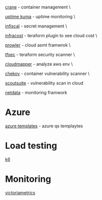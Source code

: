 [crane](https://github.com/InfuseAI/crane) - container management \ 

[uptime kuma](https://github.com/louislam/uptime-kuma) - uptime monitoring \

[infiscal](https://github.com/Infisical/infisical) - secret management \

[infracost](https://github.com/infracost/infracost) - teraform plugin to see cloud cost \

[prowler](https://github.com/prowler-cloud/prowler) - cloud asmt framwrok \

[tfsec](https://github.com/aquasecurity/tfsec) - teraform security scanner \

[cloudmapper](https://github.com/duo-labs/cloudmapper) - analyze aws env \

[chekov](https://github.com/bridgecrewio/checkov) - container vulnerability scanner \

[scoutsuite](https://github.com/nccgroup/ScoutSuite) - vulnerability scan in cloud

[netdata](https://github.com/netdata/netdata) - monitoring framwork

# Azure

[azure templates](https://github.com/Azure/azure-quickstart-templates) - azure qs templaytes

# Load testing
[k6](https://github.com/grafana/k6)

# Monitoring
[victoriametrics](https://github.com/VictoriaMetrics/VictoriaMetrics)
